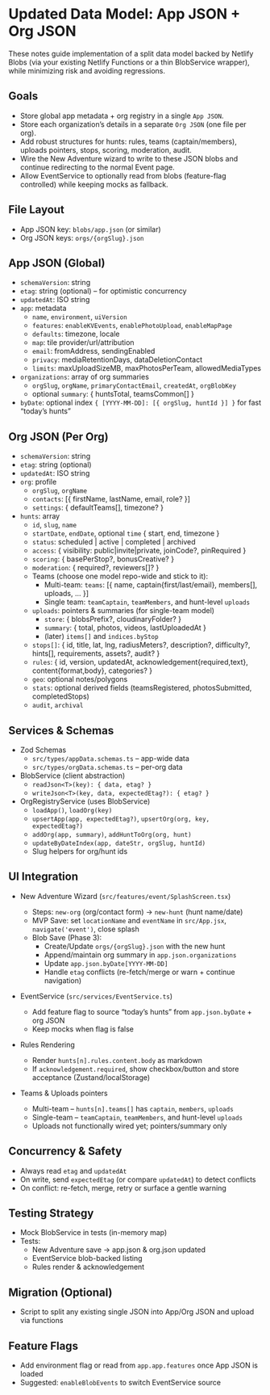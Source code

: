 # Updated Data Model: App JSON + Org JSON

These notes guide implementation of a split data model backed by Netlify Blobs (via your existing Netlify Functions or a thin BlobService wrapper), while minimizing risk and avoiding regressions.

## Goals
- Store global app metadata + org registry in a single `App JSON`.
- Store each organization’s details in a separate `Org JSON` (one file per org).
- Add robust structures for hunts: rules, teams (captain/members), uploads pointers, stops, scoring, moderation, audit.
- Wire the New Adventure wizard to write to these JSON blobs and continue redirecting to the normal Event page.
- Allow EventService to optionally read from blobs (feature-flag controlled) while keeping mocks as fallback.

## File Layout
- App JSON key: `blobs/app.json` (or similar)
- Org JSON keys: `orgs/{orgSlug}.json`

## App JSON (Global)
- `schemaVersion`: string
- `etag`: string (optional) – for optimistic concurrency
- `updatedAt`: ISO string
- `app`: metadata
  - `name`, `environment`, `uiVersion`
  - `features`: `enableKVEvents`, `enablePhotoUpload`, `enableMapPage`
  - `defaults`: timezone, locale
  - `map`: tile provider/url/attribution
  - `email`: fromAddress, sendingEnabled
  - `privacy`: mediaRetentionDays, dataDeletionContact
  - `limits`: maxUploadSizeMB, maxPhotosPerTeam, allowedMediaTypes
- `organizations`: array of org summaries
  - `orgSlug`, `orgName`, `primaryContactEmail`, `createdAt`, `orgBlobKey`
  - optional `summary`: { huntsTotal, teamsCommon[] }
- `byDate`: optional index `{ [YYYY-MM-DD]: [{ orgSlug, huntId }] }` for fast “today’s hunts”

## Org JSON (Per Org)
- `schemaVersion`: string
- `etag`: string (optional)
- `updatedAt`: ISO string
- `org`: profile
  - `orgSlug`, `orgName`
  - `contacts`: [{ firstName, lastName, email, role? }]
  - `settings`: { defaultTeams[], timezone? }
- `hunts`: array
  - `id`, `slug`, `name`
  - `startDate`, `endDate`, optional `time` { start, end, timezone }
  - `status`: scheduled | active | completed | archived
  - `access`: { visibility: public|invite|private, joinCode?, pinRequired }
  - `scoring`: { basePerStop?, bonusCreative? }
  - `moderation`: { required?, reviewers[]? }
  - Teams (choose one model repo-wide and stick to it):
    - Multi-team: `teams`: [{ name, captain{first/last/email}, members[], uploads, ... }]
    - Single team: `teamCaptain`, `teamMembers`, and hunt-level `uploads`
  - `uploads`: pointers & summaries (for single-team model)
    - `store`: { blobsPrefix?, cloudinaryFolder? }
    - `summary`: { total, photos, videos, lastUploadedAt }
    - (later) `items[]` and `indices.byStop`
  - `stops[]`: { id, title, lat, lng, radiusMeters?, description?, difficulty?, hints[], requirements, assets?, audit? }
  - `rules`: { id, version, updatedAt, acknowledgement{required,text}, content{format,body}, categories? }
  - `geo`: optional notes/polygons
  - `stats`: optional derived fields (teamsRegistered, photosSubmitted, completedStops)
  - `audit`, `archival`

## Services & Schemas
- Zod Schemas
  - `src/types/appData.schemas.ts` – app-wide data
  - `src/types/orgData.schemas.ts` – per-org data
- BlobService (client abstraction)
  - `readJson<T>(key): { data, etag? }`
  - `writeJson<T>(key, data, expectedEtag?): { etag? }`
- OrgRegistryService (uses BlobService)
  - `loadApp()`, `loadOrg(key)`
  - `upsertApp(app, expectedEtag?)`, `upsertOrg(org, key, expectedEtag?)`
  - `addOrg(app, summary)`, `addHuntToOrg(org, hunt)`
  - `updateByDateIndex(app, dateStr, orgSlug, huntId)`
  - Slug helpers for org/hunt ids

## UI Integration
- New Adventure Wizard (`src/features/event/SplashScreen.tsx`)
  - Steps: `new-org` (org/contact form) → `new-hunt` (hunt name/date)
  - MVP Save: set `locationName` and `eventName` in `src/App.jsx`, `navigate('event')`, close splash
  - Blob Save (Phase 3):
    - Create/Update `orgs/{orgSlug}.json` with the new hunt
    - Append/maintain org summary in `app.json.organizations`
    - Update `app.json.byDate[YYYY-MM-DD]`
    - Handle `etag` conflicts (re-fetch/merge or warn + continue navigation)

- EventService (`src/services/EventService.ts`)
  - Add feature flag to source “today’s hunts” from `app.json.byDate` + org JSON
  - Keep mocks when flag is false

- Rules Rendering
  - Render `hunts[n].rules.content.body` as markdown
  - If `acknowledgement.required`, show checkbox/button and store acceptance (Zustand/localStorage)

- Teams & Uploads pointers
  - Multi-team – `hunts[n].teams[]` has `captain`, `members`, `uploads`
  - Single-team – `teamCaptain`, `teamMembers`, and hunt-level `uploads`
  - Uploads not functionally wired yet; pointers/summary only

## Concurrency & Safety
- Always read `etag` and `updatedAt`
- On write, send `expectedEtag` (or compare `updatedAt`) to detect conflicts
- On conflict: re-fetch, merge, retry or surface a gentle warning

## Testing Strategy
- Mock BlobService in tests (in-memory map)
- Tests:
  - New Adventure save → app.json & org.json updated
  - EventService blob-backed listing
  - Rules render & acknowledgement

## Migration (Optional)
- Script to split any existing single JSON into App/Org JSON and upload via functions

## Feature Flags
- Add environment flag or read from `app.app.features` once App JSON is loaded
- Suggested: `enableBlobEvents` to switch EventService source

